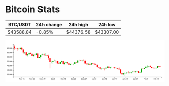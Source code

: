 # Bitcoin Stats

BTC/USDT|24h change|24h high|24h low|
|---|---|---|---|
|$43588.84|-0.85%|$44376.58|$43307.00|

<img src="./chart.svg">
